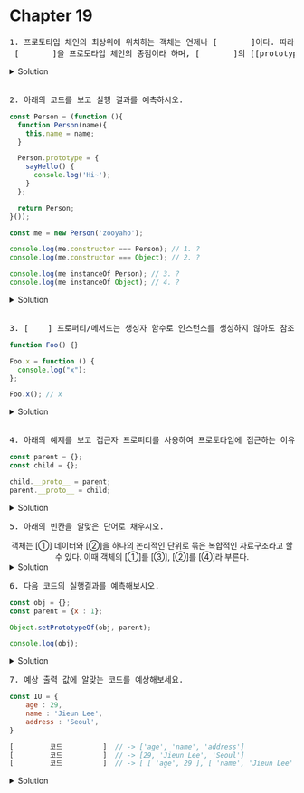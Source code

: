 # Chapter 19

<pre>1. 프로토타입 체인의 최상위에 위치하는 객체는 언제나 [       ]이다. 따라서  모든 객체는 [       ]을 상속받는다.<br> [       ]을 프로토타입 체인의 종점이라 하며, [       ]의 [[prototype]] 내부 슬롯의 값은 null이다.</pre>

<details>
  <summary>Solution</summary>
  <strong>Object.prototype</strong>
  <pre>프로토타입 체인의 종점인 Object.prototype에서도 프로퍼티를 검색할 수 없는 경우 undefined를 반환한다. 이때 에러가 발생하지 않는 것에 주의하자!</pre>
</details>

<br>

<pre>2. 아래의 코드를 보고 실행 결과를 예측하시오.</pre>

```js
const Person = (function (){
  function Person(name){
    this.name = name;
  }

  Person.prototype = {
    sayHello() {
      console.log('Hi~');
    }
  };

  return Person;
}());

const me = new Person('zooyaho');

console.log(me.constructor === Person); // 1. ?
console.log(me.constructor === Object); // 2. ?

console.log(me instanceOf Person); // 3. ?
console.log(me instanceOf Object); // 4. ?
```

<details>
  <summary>Solution</summary>
  <strong>1. false<br>2. true<br>3. true<br>4. true</strong>
  <pre>프로토타입으로 교체한 객체 리터럴에는 constructor프로퍼티가 없기때문에 1번에 답은 false이다.<br>모든 객체는 Object.prototype을 상속받기 때문에 2번에 답은 true이다.<br>instanceOf연산자는 프로토타입의 constructor 프로퍼티가 가리키는 생성자 함수를 찾는것이 아닌<br>생성자 함수의 prototype에 바인딩된 객체가 프로토타입 체인 상에 존재하는지 확인하기 때문에<br>3,4번의 답은 true이다.</pre>
</details>

<br>

<pre>3. [    ] 프로퍼티/메서드는 생성자 함수로 인스턴스를 생성하지 않아도 참조/호출할 수 있는 프로퍼티/메서드를 말한다.</pre>

```js
function Foo() {}

Foo.x = function () {
  console.log("x");
};

Foo.x(); // x
```

<details>
  <summary>Solution</summary>
  <strong>정적(static)</strong>
  <pre>인스턴스/프로토타입 내에서 this를 사용하지 않는 메서드는 정적 메서드로 변경할 수 있다.</pre>
</details>

<br>

<pre>4. 아래의 예제를 보고 접근자 프로퍼티를 사용하여 프로토타입에 접근하는 이유를 서술하시오.</pre>

```js
const parent = {};
const child = {};

child.__proto__ = parent;
parent.__proto__ = child;
```

<details>
  <summary>Solution</summary>

  <pre>프로토타입에 접근하기 위해 접근자 프로퍼티를 사용하는 이유는 상호 참조에 의해 프로토타입 체인이 생성되는 것을 방지하기 위해서이다.이러한 코드가 에러 없이 정상적으로 처리되면 서로가 자신의 프로토타입이 되는 비정상 적인 프로토타입 체인이 만들어지기 때문에 proto 접근자 프로퍼티는 에러를 발생시킨다.</pre>
</details>

<pre>5. 아래의 빈칸을 알맞은 단어로 채우시오.</pre>
<div align="center">
객체는 [①] 데이터와 [②]을 하나의 논리적인 단위로 묶은 복합적인 자료구조라고 할 수 있다.
이때 객체의 [①]를 [③], [②]를 [④]라 부른다.
</div>

<details>
<summary>Solution</summary>
<strong>①: 상태<br>②: 동작<br>③: 프로퍼티<br>④: 메서드</strong>
</details>

<pre>6. 다음 코드의 실행결과를 예측해보시오.</pre>
```js
const obj = {};
const parent = {x : 1};

Object.setPrototypeOf(obj, parent);

console.log(obj);
```

<details>
<summary>Solution</summary>
<strong>{}</strong>
<pre>obj의 프로토타입에 x: 1이 추가 되는 것이지 obj 자체가 변하는 것은 아니다.
위의 코드에서 Object.getPrototypeOf(obj)를 실행해보자.</pre>
</details>



<pre>7. 예상 출력 값에 알맞는 코드를 예상해보세요.</pre>
```js
const IU = {
    age : 29,
    name : 'Jieun Lee',
    address : 'Seoul',
}

[         코드          ]  // -> ['age', 'name', 'address']
[         코드          ]  // -> [29, 'Jieun Lee', 'Seoul']
[         코드          ]  // -> [ [ 'age', 29 ], [ 'name', 'Jieun Lee' ], [ 'address', 'Seoul' ] ]
```

<details>
<summary>Solution</summary>
<strong>1. Object.keys(IU) <br/>
        2. Object.values(IU) <br/>
        3. Object.entries(IU) <br/>
</strong>
<pre>for in 문으로도 key값과 value값들을 출력할 수 있지만 상속받은 프로퍼티도 열거를 하기 때문에 ES8부터 도입된<br>
Object.keys,values,entries 메소드의 사용을 권장한다. 위 메소드는 프로퍼티 값을 배열로 반환해준다.</pre>
</details>


